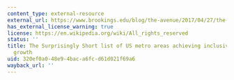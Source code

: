 ```yaml
---
content_type: external-resource
external_url: https://www.brookings.edu/blog/the-avenue/2017/04/27/the-surprisingly-short-list-of-u-s-metro-areas-achieving-inclusive-economic-growth/
has_external_license_warning: true
license: https://en.wikipedia.org/wiki/All_rights_reserved
status: ''
title: The Surprisingly Short list of US metro areas achieving inclusive economic
  growth
uid: 320ef0a0-48e9-4bac-a6fc-d61d021f69a6
wayback_url: ''
---
```

